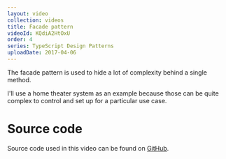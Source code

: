 ```yaml
---
layout: video
collection: videos
title: Facade pattern
videoId: KQdiA2HtOxU
order: 4
series: TypeScript Design Patterns
uploadDate: 2017-04-06
---
```


The facade pattern is used to hide a lot of complexity behind a single method.

I'll use a home theater system as an example because those can be quite complex to control and set up for a particular use case.

# Source code
Source code used in this video can be found on <a href="https://github.com/SavjeeTutorials/typescript-design-patterns" target="_blank">GitHub</a>.